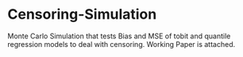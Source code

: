 # Censoring-Simulation
Monte Carlo Simulation that tests Bias and MSE of tobit and quantile regression models to deal with censoring. Working Paper is attached.
